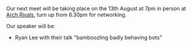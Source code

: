 Our next meet will be taking place on the 13th August at 7pm in person at [Arch Rivals](https://g.page/Archpub), turn up from 6.30pm for networking.

Our speaker will be:

*  Ryan Lee with their talk "bamboozling badly behaving bots"
